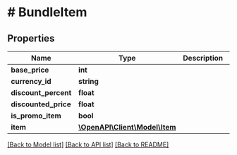 # # BundleItem

## Properties

Name | Type | Description | Notes
------------ | ------------- | ------------- | -------------
**base_price** | **int** |  |
**currency_id** | **string** |  |
**discount_percent** | **float** |  |
**discounted_price** | **float** |  |
**is_promo_item** | **bool** |  |
**item** | [**\OpenAPI\Client\Model\Item**](Item.md) |  |

[[Back to Model list]](../../README.md#models) [[Back to API list]](../../README.md#endpoints) [[Back to README]](../../README.md)
